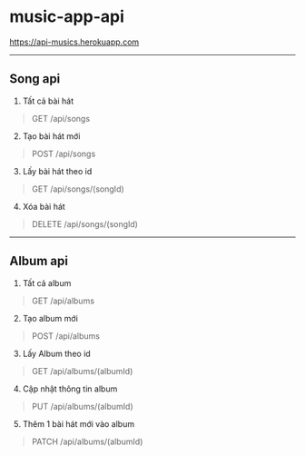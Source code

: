 # music-app-api

https://api-musics.herokuapp.com

***
## Song api

1. Tất cả bài hát

>GET /api/songs

2. Tạo bài hát mới

>POST /api/songs

3. Lấy bài hát theo id

>GET /api/songs/(songId)

4. Xóa bài hát

>DELETE /api/songs/(songId)

***
## Album api
1. Tất cả album

>GET /api/albums

2. Tạo album mới

>POST /api/albums

3. Lấy Album theo id

>GET /api/albums/(albumId)

4. Cập nhật thông tin album

>PUT /api/albums/(albumId)

5. Thêm 1 bài hát mới vào album

>PATCH /api/albums/(albumId)


